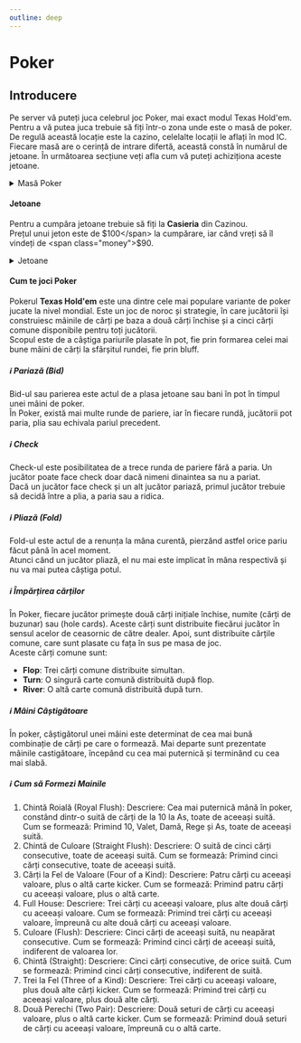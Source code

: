 ```yaml
---
outline: deep
---
```


# Poker

## Introducere

Pe server vă puteți juca celebrul joc Poker, mai exact modul Texas Hold'em.
<br />
Pentru a vă putea juca trebuie să fiți într-o zona unde este o masă de poker. De regulă această locație este la cazino, celelalte locații le aflați în mod IC.
<br />
Fiecare masă are o cerință de intrare difertă, această constă în numărul de jetoane. În următoarea secțiune veți afla cum vă puteți achiziționa aceste jetoane.

<details>
  <summary>Masă Poker</summary>
  <img src="https://assets.b-zone.ro/wiki/poker-table.jpg" alt="Poker Table">
</details>

#### Jetoane

Pentru a cumpăra jetoane trebuie să fiți la **Casieria** din Cazinou.
<br />
Prețul unui jeton este de <span class="money">$100</span> la cumpărare, iar când vreți să îl vindeți de <span class="money">$90</span>.

<details>
  <summary>Jetoane</summary>
  <img src="https://assets.b-zone.ro/wiki/chips.png" alt="Chips">
</details>

#### Cum te joci Poker

Pokerul **Texas Hold'em** este una dintre cele mai populare variante de poker jucate la nivel mondial. Este un joc de noroc și strategie, în care jucătorii își construiesc mâinile de cărți pe baza a două cărți închise și a cinci cărți comune disponibile pentru toți jucătorii.
<br />
Scopul este de a câștiga pariurile plasate în pot, fie prin formarea celei mai bune mâini de cărți la sfârșitul rundei, fie prin bluff.
          
##### ℹ️ Pariază (Bid)

Bid-ul sau parierea este actul de a plasa jetoane sau bani în pot în timpul unei mâini de poker.
<br />
În Poker, există mai multe runde de pariere, iar în fiecare rundă, jucătorii pot paria, plia sau echivala pariul precedent.

##### ℹ️ Check

Check-ul este posibilitatea de a trece runda de pariere fără a paria. Un jucător poate face check doar dacă nimeni dinaintea sa nu a pariat.
<br />
Dacă un jucător face check și un alt jucător pariază, primul jucător trebuie să decidă între a plia, a paria sau a ridica.
          
##### ℹ️ Pliază (Fold)

Fold-ul este actul de a renunța la mâna curentă, pierzând astfel orice pariu făcut până în acel moment.
<br />
Atunci când un jucător pliază, el nu mai este implicat în mâna respectivă și nu va mai putea câștiga potul.

##### ℹ️ Împărțirea cărților

În Poker, fiecare jucător primește două cărți inițiale închise, numite (cărți de buzunar) sau (hole cards). Aceste cărți sunt distribuite fiecărui jucător în sensul acelor de ceasornic de către dealer. Apoi, sunt distribuite cărțile comune, care sunt plasate cu fața în sus pe masa de joc.
<br />
Aceste cărți comune sunt:
- **Flop**: Trei cărți comune distribuite simultan.
- **Turn**: O singură carte comună distribuită după flop.
- **River**: O altă carte comună distribuită după turn.

##### ℹ️ Mâini Câștigătoare

În poker, câștigătorul unei mâini este determinat de cea mai bună combinație de cărți pe care o formează.
Mai departe sunt prezentate mâinile castigătoare, începând cu cea mai puternică și terminând cu cea mai slabă.

##### ℹ️ Cum să Formezi Mainile

1. Chintă Roială (Royal Flush): Descriere: Cea mai puternică mână în poker, constând dintr-o suită de cărți de la 10 la As, toate de aceeași suită. Cum se formează: Primind 10, Valet, Damă, Rege și As, toate de aceeași suită.
2. Chintă de Culoare (Straight Flush): Descriere: O suită de cinci cărți consecutive, toate de aceeași suită. Cum se formează: Primind cinci cărți consecutive, toate de aceeași suită.
3. Cărți la Fel de Valoare (Four of a Kind): Descriere: Patru cărți cu aceeași valoare, plus o altă carte kicker. Cum se formează: Primind patru cărți cu aceeași valoare, plus o altă carte.
4. Full House: Descriere: Trei cărți cu aceeași valoare, plus alte două cărți cu aceeași valoare. Cum se formează: Primind trei cărți cu aceeași valoare, împreună cu alte două cărți cu aceeași valoare.
5. Culoare (Flush): Descriere: Cinci cărți de aceeași suită, nu neapărat consecutive. Cum se formează: Primind cinci cărți de aceeași suită, indiferent de valoarea lor.
6. Chintă (Straight): Descriere: Cinci cărți consecutive, de orice suită. Cum se formează: Primind cinci cărți consecutive, indiferent de suită.
7. Trei la Fel (Three of a Kind): Descriere: Trei cărți cu aceeași valoare, plus două alte cărți kicker. Cum se formează: Primind trei cărți cu aceeași valoare, plus două alte cărți.
8. Două Perechi (Two Pair): Descriere: Două seturi de cărți cu aceeași valoare, plus o altă carte kicker. Cum se formează: Primind două seturi de cărți cu aceeași valoare, împreună cu o altă carte.